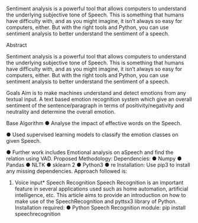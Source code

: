 Sentiment analysis is a powerful tool that allows computers to understand the
underlying subjective tone of Speech. This is something that humans have
difficulty with, and as you might imagine, it isn’t always so easy for computers,
either. But with the right tools and Python, you can use sentiment analysis to
better understand the sentiment of a speech.

Abstract


Sentiment analysis is a powerful tool that allows computers to understand the
underlying subjective tone of Speech. This is something that humans have
difficulty with, and as you might imagine, it isn’t always so easy for computers,
either. But with the right tools and Python, you can use sentiment analysis to
better understand the sentiment of a speech.


Goals
Aim is to make machines understand and detect emotions from any textual input. A text
based emotion recognition system which give an overall sentiment of the
sentence/paragraph in terms of positivity/negativity and neutrality and determine the
overall emotion.


Base Algorithm
● Analyse the impact of effective words on the Speech.


● Used supervised learning models to classify the emotion classes on given
Speech.


● Further work includes Emotional analysis on aSpeech and find the relation
using VAD.
Proposed Methodology:
Dependencies:
● Numpy
● Pandas
● NLTK
● sklearn
2
● Python3
● re
Installation:
Use pip3 to install any missing dependencies.
Approach followed is:
1. Voice input*
Speech Recognition
Speech Recognition is an important feature in several applications used such as home
automation, artificial intelligence, etc. This article aims to provide an introduction on how
to make use of the SpeechRecognition and pyttsx3 library of Python.
Installation required:
● Python Speech Recognition module:
pip install speechrecognition
